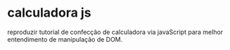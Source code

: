 # calculadora js
reproduzir tutorial de confecção de calculadora via javaScript para melhor entendimento de manipulação de DOM.
